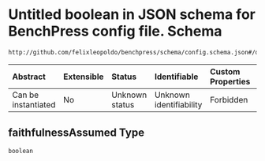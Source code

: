 # Untitled boolean in JSON schema for BenchPress config file. Schema

```txt
http://github.com/felixleopoldo/benchpress/schema/config.schema.json#/definitions/tetrad_fges/properties/faithfulnessAssumed
```



| Abstract            | Extensible | Status         | Identifiable            | Custom Properties | Additional Properties | Access Restrictions | Defined In                                                       |
| :------------------ | :--------- | :------------- | :---------------------- | :---------------- | :-------------------- | :------------------ | :--------------------------------------------------------------- |
| Can be instantiated | No         | Unknown status | Unknown identifiability | Forbidden         | Allowed               | none                | [config.schema.json*](config.schema.json "open original schema") |

## faithfulnessAssumed Type

`boolean`
